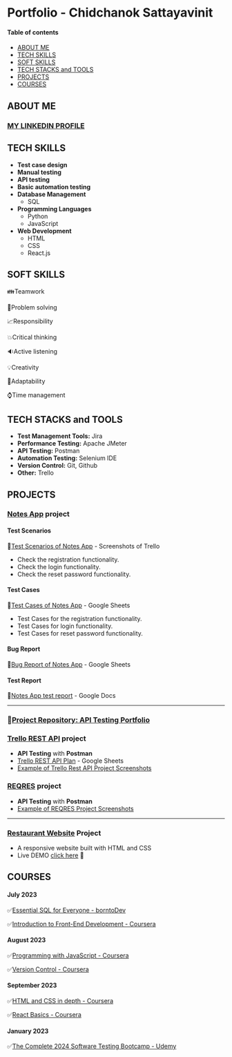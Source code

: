 # Portfolio - Chidchanok Sattayavinit
#### Table of contents
- [ABOUT ME](#about-me)
- [TECH SKILLS](#tech-skills)
- [SOFT SKILLS](#soft-skills)
- [TECH STACKS and TOOLS](#tech-stacks-and-tools)
- [PROJECTS](#projects)
- [COURSES](#courses)
  
## ABOUT ME

### [MY LINKEDIN PROFILE](https://www.linkedin.com/in/chidchanok-sattayavinit-315063236/) 
  
## TECH SKILLS
- **Test case design**
- **Manual testing**
- **API testing**
- **Basic automation testing**
- **Database Management**
  - SQL
- **Programming Languages**
  - Python
  - JavaScript
- **Web Development**
  - HTML
  - CSS
  - React.js


## SOFT SKILLS
👪Teamwork

🌟Problem solving

📈Responsibility

💥Critical thinking

🔉Active listening

💡Creativity

💌Adaptability

⌚Time management

## TECH STACKS and TOOLS
- **Test Management Tools:** Jira
- **Performance Testing:** Apache JMeter
- **API Testing:** Postman
- **Automation Testing:** Selenium IDE
- **Version Control:** Git, Github
- **Other:** Trello

## PROJECTS
### [Notes App](https://practice.expandtesting.com/notes/app/) project

#### Test Scenarios
💟[Test Scenarios of Notes App](https://drive.google.com/drive/folders/1YqgC5dHO4VL45m5IXUUgVo9-NMa3ljga?usp=sharing) - Screenshots of Trello
- Check the registration functionality.
- Check the login functionality.
- Check the reset password functionality.

#### Test Cases
💟[Test Cases of Notes App](https://docs.google.com/spreadsheets/d/1aADUwuf1JAW7XBACMPbU94SPmxFUeNTxnt_JPA9VRuI/edit?usp=sharing) - Google Sheets
- Test Cases for the registration functionality.
- Test Cases for login functionality.
- Test Cases for reset password functionality.
  
#### Bug Report
💟[Bug Report of Notes App](https://docs.google.com/spreadsheets/d/1QFR5vf0YH7z0kwMkYoko0orx7p7noj8RYpyrTj5yH-I/edit?usp=sharing) - Google Sheets
#### Test Report
💟[Notes App test report](https://docs.google.com/document/d/1HTiUiiOlxz94BtNfB1diQPEBfZ8ocA94pdwIOcUnJI0/edit?usp=sharing) - Google Docs

---
### 📁[Project Repository: API Testing Portfolio](https://github.com/cheetqhh22/API-Testing-Portfolio)
### [Trello REST API](https://developer.atlassian.com/cloud/trello/rest/) project
- **API Testing** with **Postman**
- [Trello REST API Plan](https://docs.google.com/spreadsheets/d/188aKEo7--xPpP2VQ3BDV6y2ak1XwadR5QQayPZdrbRc/edit?usp=sharing) - Google Sheets
- [Example of Trello Rest API Project Screenshots](https://drive.google.com/drive/folders/1qXTmryGoXB6fXMur6nS7P4p6x8Min4R_?usp=sharing)
### [REQRES](https://reqres.in/) project
- **API Testing** with **Postman**
- [Example of REQRES Project Screenshots](https://drive.google.com/drive/folders/1ZL0MI3jvd-qAEx7DloJ78UcIk0VU_1uJ?usp=sharing)

---
### [Restaurant Website](https://github.com/cheetqhh22/restaurant-web) Project
- A responsive website built with HTML and CSS
- Live DEMO [click here](https://cheetqhh22.github.io/restaurant-web/) 🚀
## COURSES
#### July 2023
✅[Essential SQL for Everyone - borntoDev](https://drive.google.com/file/d/1tFleAo3Q8Lcro0SyzhJEtZV7H__FlN8b/view?usp=sharing)

✅[Introduction to Front-End Development - Coursera](https://drive.google.com/file/d/1F_MxeJVQJuDXojBvlV1Pcs3fE69fIGAd/view?usp=drive_link)
#### August 2023
✅[Programming with JavaScript - Coursera](https://drive.google.com/file/d/1qbIEKKGYYboxCmtzQ41pEyYghvt3N6VX/view?usp=drive_link)

✅[Version Control - Coursera](https://drive.google.com/file/d/1OTXx98G0CanAE-iViHJ5qgnWyWjc_dcU/view?usp=drive_link)
#### September 2023
✅[HTML and CSS in depth - Coursera](https://drive.google.com/file/d/1q3n-MsuLJS78rCKN2brpiwzerDxVJIl2/view?usp=drive_link)

✅[React Basics - Coursera](https://drive.google.com/file/d/1lAqsmEh4nzC7AR_4OJGLnqUPGT7LyDQx/view?usp=drive_link)
#### January 2023
✅[The Complete 2024 Software Testing Bootcamp - Udemy]()
